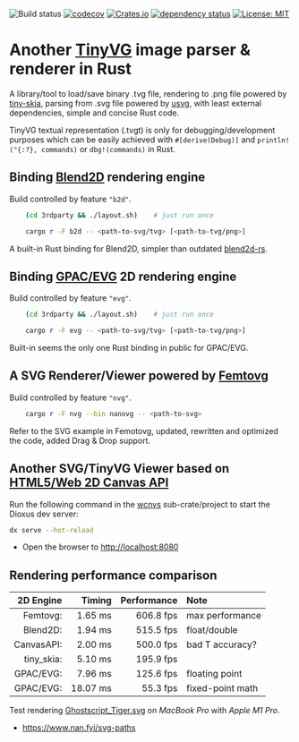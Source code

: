 
![Build status](https://github.com/mhfan/intvg/actions/workflows/rust-ci.yml/badge.svg)
[![codecov](https://codecov.io/gh/mhfan/intvg/graph/badge.svg)](https://codecov.io/gh/mhfan/intvg)
[![Crates.io](https://img.shields.io/crates/v/intvg.svg)](https://crates.io/crates/intvg)
[![dependency status](https://deps.rs/repo/github/mhfan/intvg/status.svg)](https://deps.rs/repo/github/mhfan/intvg)
[![License: MIT](https://img.shields.io/badge/License-MIT-green.svg)](https://opensource.org/licenses/MIT)

# Another [TinyVG](https://tinyvg.tech/) image parser & renderer in Rust

A library/tool to load/save binary .tvg file, rendering to .png file powered by [tiny-skia](https://github.com/RazrFalcon/tiny-skia), parsing from .svg file powered by [usvg](https://github.com/RazrFalcon/resvg/tree/master/crates/usvg), with least external dependencies, simple and concise Rust code.

TinyVG textual representation (.tvgt) is only for debugging/development purposes which can be easily achieved with `#[derive(Debug)]` and `println!("{:?}, commands)` or `dbg!(commands)` in Rust.

## Binding [Blend2D](https://github.com/blend2d/blend2d) rendering engine

Build controlled by feature `"b2d"`.

```bash
    (cd 3rdparty && ./layout.sh)    # just run once

    cargo r -F b2d -- <path-to-svg/tvg> [<path-to-tvg/png>]
```

A built-in Rust binding for Blend2D, simpler than outdated [blend2d-rs](https://github.com/Veykril/blend2d-rs).

## Binding [GPAC/EVG](https://github.com/gpac/gpac/tree/master/src/evg) 2D rendering engine

Build controlled by feature `"evg"`.

```bash
    (cd 3rdparty && ./layout.sh)    # just run once

    cargo r -F evg -- <path-to-svg/tvg> [<path-to-tvg/png>]
```

Built-in seems the only one Rust binding in public for GPAC/EVG.

## A SVG Renderer/Viewer powered by [Femtovg](https://github.com/Femtovg/Femtovg)

Build controlled by feature `"nvg"`.

```bash
    cargo r -F nvg --bin nanovg -- <path-to-svg>
```

Refer to the SVG example in Femotovg, updated, rewritten and optimized the code, added Drag & Drop support.

## Another SVG/TinyVG Viewer based on [HTML5/Web 2D Canvas API](https://developer.mozilla.org/en-US/docs/Web/API/Canvas_API)

Run the following command in the [wcnvs](wcnvs/README.md) sub-crate/project to start the Dioxus dev server:

```bash
dx serve --hot-reload
```

- Open the browser to <http://localhost:8080>

## Rendering performance comparison

|  2D Engine |   Timing | Performance | Note             |
|        --: |      --: |         --: | :--              |
|   Femtovg: |  1.65 ms |   606.8 fps | max performance  |
|   Blend2D: |  1.94 ms |   515.5 fps | float/double     |
| CanvasAPI: |  2.00 ms |   500.0 fps | bad T accuracy?  |
| tiny_skia: |  5.10 ms |   195.9 fps |                  |
|  GPAC/EVG: |  7.96 ms |   125.6 fps | floating point   |
|  GPAC/EVG: | 18.07 ms |    55.3 fps | fixed-point math |

Test rendering [Ghostscript_Tiger.svg](https://commons.wikimedia.org/wiki/File:Ghostscript_Tiger.svg) on _MacBook Pro_ with _Apple M1 Pro_.

- <https://www.nan.fyi/svg-paths>
